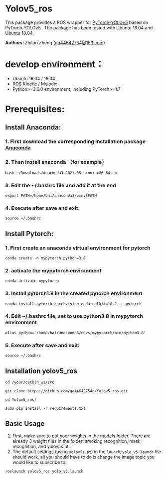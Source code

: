 # Yolov5_ros

This package provides a ROS wrapper for [PyTorch-YOLOv5](https://github.com/ultralytics/yolov5) based on PyTorch-YOLOv5.. The package has been tested with Ubuntu 16.04 and Ubuntu 18.04.

**Authors**: Zhitao Zheng (<qq44642754@163.com>)

# develop environment：
- Ubuntu 16.04 / 18.04
- ROS Kinetic / Melodic
- Python>=3.6.0 environment, including PyTorch>=1.7

# Prerequisites:

## Install Anaconda:

### 1. First download the corresponding installation package [Anaconda](https://www.anaconda.com/products/individual#linux)
### 2. Then install anaconda （for example）

```
bash ~/Downloads/Anaconda3-2021.05-Linux-x86_64.sh
```
### 3. Edit the ~/.bashrc file and add it at the end

```
export PATH=/home/bai/anaconda3/bin:$PATH
```
### 4. Execute after save and exit:

```
source ~/.bashrc
```

## Install Pytorch:

### 1. First create an anaconda virtual environment for pytorch

```
conda create -n mypytorch python=3.8
```
### 2. activate the mypytorch environment

```
conda activate mypytorch
```
### 3. Install pytorch1.8 in the created pytorch environment

```
conda install pytorch torchvision cudatoolkit=10.2 -c pytorch
```
### 4. Edit ~/.bashrc file, set to use python3.8 in mypytorch environment

```
alias python='/home/bai/anaconda3/envs/mypytorch/bin/python3.8'
```
### 5. Execute after save and exit:

```
source ~/.bashrc
```

## Installation yolov5_ros

```
cd /your/catkin_ws/src

git clone https://github.com/qq44642754a/Yolov5_ros.git

cd Yolov5_ros/

sudo pip install -r requirements.txt
```

## Basic Usage

1. First, make sure to put your weights in the [models](models) folder. There are already 3 weight files in the folder: smoking recognition, mask recognition, and yolov5s.pt.
2.  The default settings (using `yolov5s.pt`) in the `launch/yolo_v5.launch` file should work, all you should have to do is change the image topic you would like to subscribe to:

  ```
  roslaunch yolov5_ros yolo_v5.launch
  ```
